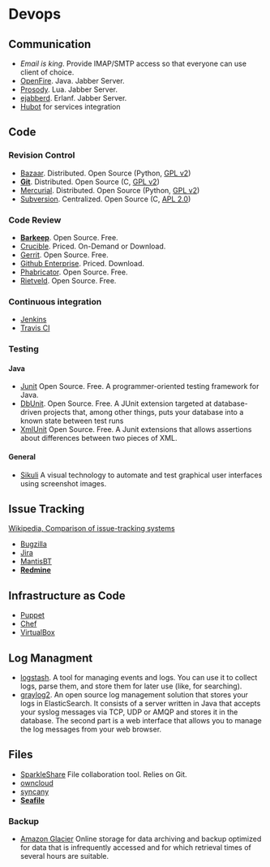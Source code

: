 # Devops #

## Communication ##

- *Email is king*. Provide IMAP/SMTP access so that everyone can use client of choice.
- [OpenFire](http://www.igniterealtime.org/projects/openfire/). Java. Jabber Server.
- [Prosody](http://prosody.im/). Lua. Jabber Server.
- [ejabberd](http://www.ejabberd.im/). Erlanf. Jabber Server.
- [Hubot](http://hubot.github.com/) for services integration

## Code ##

### Revision Control ###

- [Bazaar](http://bazaar.canonical.com/en/). Distributed. Open Source (Python, [GPL v2](http://www.gnu.org/licenses/gpl-2.0.html))
- **[Git](http://git-scm.com/)**. Distributed. Open Source (C, [GPL v2](http://www.gnu.org/licenses/gpl-2.0.html))
- [Mercurial](http://mercurial.selenic.com/). Distributed. Open Source (Python, [GPL v2](http://www.gnu.org/licenses/gpl-2.0.html))
- [Subversion](http://subversion.apache.org/). Centralized. Open Source (C, [APL 2.0](http://www.apache.org/licenses/LICENSE-2.0))

### Code Review ###

- **[Barkeep](http://getbarkeep.org/)**. Open Source. Free.
- [Crucible](http://www.atlassian.com/software/crucible/). Priced. On-Demand or Download.
- [Gerrit](http://code.google.com/p/gerrit/). Open Source. Free.
- [Github Enterprise](https://enterprise.github.com/). Priced. Download.
- [Phabricator](http://phabricator.org/). Open Source. Free.
- [Rietveld](http://code.google.com/p/rietveld/). Open Source. Free.

### Continuous integration ###

- [Jenkins](http://jenkins-ci.org/)
- [Travis CI](http://travis-ci.org/)

### Testing ###

#### Java ####

- [Junit](https://github.com/KentBeck/junit) Open Source. Free. A programmer-oriented testing framework for Java.
- [DbUnit](http://www.dbunit.org/). Open Source. Free. A JUnit extension targeted at database-driven projects that, among other things, puts your database into a known state between test runs
- [XmlUnit](http://xmlunit.sourceforge.net/) Open Source. Free. A Junit extensions that allows assertions about differences between two pieces of XML.

#### General ####

- [Sikuli](http://www.sikuli.org/) A visual technology to automate and test graphical user interfaces using screenshot images.

## Issue Tracking ##

[Wikipedia, Comparison of issue-tracking systems](http://en.wikipedia.org/wiki/Comparison_of_issue-tracking_systems)

- [Bugzilla](http://www.bugzilla.org/)
- [Jira](http://www.atlassian.com/software/jira)
- [MantisBT](http://www.mantisbt.org/)
- **[Redmine](http://www.redmine.org/)**

## Infrastructure as Code ##

- [Puppet](http://puppetlabs.com/)
- [Chef](http://www.opscode.com/chef/)
- [VirtualBox](https://www.virtualbox.org/)

## Log Managment ##

- [logstash](http://logstash.net/). A tool for managing events and logs. You can use it to collect logs, parse them, and store them for later use (like, for searching).
- [graylog2](http://graylog2.org). An open source log management solution that stores your logs in ElasticSearch. It consists of a server written in Java that accepts your syslog messages via TCP, UDP or AMQP and stores it in the database. The second part is a web interface that allows you to manage the log messages from your web browser.

## Files ##

- [SparkleShare](http://sparkleshare.org/) File collaboration tool. Relies on Git.
- [owncloud](http://owncloud.org)
- [syncany](http://www.syncany.org/)
- **[Seafile](http://seafile.com/en/private/)**

### Backup ###

- [Amazon Glacier](http://aws.amazon.com/de/glacier/pricing/) Online storage for data archiving and backup optimized for data that is infrequently accessed and for which retrieval times of several hours are suitable.
